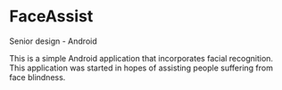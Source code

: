 # FaceAssist
Senior design - Android 

This is a simple Android application that incorporates facial recognition.
This application was started in hopes of assisting people suffering from face blindness.

